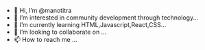 - 👋 Hi, I’m @manotitra
- 👀 I’m interested in community development through technology...
- 🌱 I’m currently learning HTML,Javascript,React,CSS...
- 💞️ I’m looking to collaborate on ...
- 📫 How to reach me ...

<!---
manotitra/manotitra is a ✨ special ✨ repository because its `README.md` (this file) appears on your GitHub profile.
You can click the Preview link to take a look at your changes.
--->
